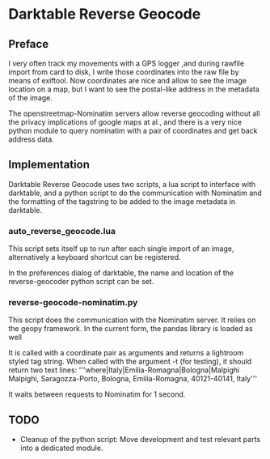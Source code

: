 # Darktable Reverse Geocode

## Preface

I very often track my movements with a GPS logger ,and during rawfile import from card to disk, I write those coordinates into the raw file by means of exiftool. Now coordinates are nice and allow to see the image location on a map, but I want to see the postal-like address in the metadata of the image.

The openstreetmap-Nominatim servers allow reverse geocoding without all the privacy implications of google maps at al., and there is a very nice python module to query nominatim with a pair of coordinates and get back address data.

## Implementation
Darktable Reverse Geocode uses two scripts, a lua script to interface with darktable, and a python script to do the communication with Nominatim and the formatting of the tagstring to be added to the image metadata in darktable.

### auto_reverse_geocode.lua

This script sets itself up to run after each single import of an image, alternatively a keyboard shortcut can be registered.

In the preferences dialog of darktable, the name and location of the reverse-geocoder python script can be set. 

### reverse-geocode-nominatim.py
This script does the communication with the Nominatim server. It relies on the geopy framework. In the current form, the pandas library is loaded as well

It is called with a coordinate pair as arguments and returns a lightroom styled tag string. When called with the argument -t (for testing), it should return two text lines:
'''where|Italy|Emilia-Romagna|Bologna|Malpighi
Malpighi, Saragozza-Porto, Bologna, Emilia-Romagna, 40121-40141, Italy'''

It waits between requests to Nominatim for 1 second.

## TODO
  * Cleanup of the python script: Move development and test relevant parts into a dedicated module.
